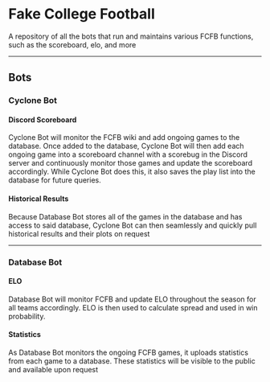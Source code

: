 # Fake College Football
A repository of all the bots that run and maintains various FCFB functions, such as the scoreboard, elo, and more

___
## Bots
### Cyclone Bot
#### Discord Scoreboard
Cyclone Bot will monitor the FCFB wiki and add ongoing games to the database. Once added to the database, Cyclone Bot will then add each ongoing game into a scoreboard channel with a scorebug in the Discord server and continuously monitor those games and update the scoreboard accordingly.  While Cyclone Bot does this, it also saves the play list into the database for future queries. 
#### Historical Results
Because Database Bot stores all of the games in the database and has access to said database, Cyclone Bot can then seamlessly and quickly pull historical results and their plots on request
___
### Database Bot
#### ELO
Database Bot will monitor FCFB and update ELO throughout the season for all teams accordingly. ELO is then used to calculate spread and used in win probability.

#### Statistics
As Database Bot monitors the ongoing FCFB games, it uploads statistics from each game to a database. These statistics will be visible to the public and available upon request
